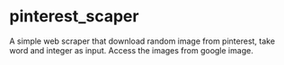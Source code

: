 # pinterest_scaper

A simple web scraper that download random image from pinterest, take word and integer as input.
Access the images from google image.
